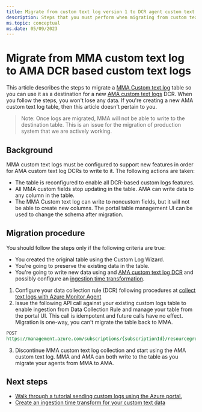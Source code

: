 ```yaml
---
title: Migrate from custom text log version 1 to DCR agent custom text logs.
description: Steps that you must perform when migrating from custom text log v1 to DCR based AMA custom text logs.
ms.topic: conceptual
ms.date: 05/09/2023
---
```


# Migrate from MMA custom text log to AMA DCR based custom text logs
This article describes the steps to migrate a [MMA Custom text log](data-sources-custom-logs.md) table so you can use it as a destination for a new [AMA custom text logs](data-collection-log-text.md) DCR. When you follow the steps, you won't lose any data. If you're creating a new AMA custom text log table, then this article doesn't pertain to you.

> Note: Once logs are migrated, MMA will not be able to write to the destination table. This is an issue for the migration of production system that we are actively working.
>

## Background
MMA custom text logs must be configured to support new features in order for AMA custom text log DCRs to write to it. The following actions are taken:
- The table is reconfigured to enable all DCR-based custom logs features.
- All MMA custom fields stop updating in the table. AMA can write data to any column in the table. 
- The MMA Custom text log can write to noncustom fields, but it will not be able to create new columns. The portal table management UI can be used to change the schema after migration.

## Migration procedure
You should follow the steps only if the following criteria are true:  
- You created the original table using the Custom Log Wizard.
- You're going to preserve the existing data in the table.
- You're going to write new data using and [AMA custom text log DCR](data-collection-log-text.md) and possibly configure an [ingestion time transformation](azure-monitor-agent-transformation.md).

1. Configure your data collection rule (DCR) following procedures at [collect text logs with Azure Monitor Agent](data-collection-log-text.md) 
2. Issue the following API call against your existing custom logs table to enable ingestion from Data Collection Rule and manage your table from the portal UI. This call is idempotent and future calls have no effect. Migration is one-way, you can't migrate the table back to MMA. 

```rest
POST
https://management.azure.com/subscriptions/{subscriptionId}/resourcegroups/{resourceGroupName}/providers/Microsoft.OperationalInsights/workspaces/{workspaceName}/tables/{tableName}/migrate?api-version=2021-12-01-preview
```
3. Discontinue MMA custom text log collection and start using the AMA custom text log. MMA and AMA can both write to the table as you migrate your agents from MMA to AMA.

## Next steps
- [Walk through a tutorial sending custom logs using the Azure portal.](data-collection-log-text.md)
- [Create an ingestion time transform for your custom text data](azure-monitor-agent-transformation.md)
